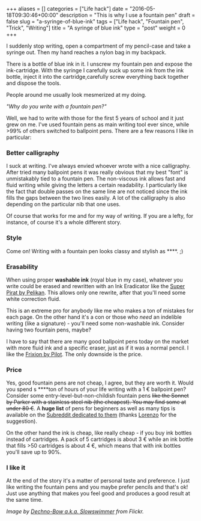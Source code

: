 +++
aliases      = []
categories   = ["Life hack"]
date         = "2016-05-18T09:30:46+00:00"
description  = "This is why I use a fountain pen"
draft        = false
slug         = "a-syringe-of-blue-ink"
tags         = ["Life hack", "Fountain pen", "Trick", "Writing"]
title        = "A syringe of blue ink"
type         = "post"
weight       = 0
+++


I suddenly stop writing, open a compartment of my pencil-case and take a syringe out. Then my hand reaches a nylon bag in my backpack.

There is a bottle of blue ink in it. I unscrew my fountain pen and expose the ink-cartridge. With the syringe I carefully suck up some ink from the ink bottle, inject it into the cartridge,carefully screw everything back together and dispose the tools.

People around me usually look mesmerized at my doing.

_"Why do you write with a fountain pen?"_

Well, we had to write with those for the first 5 years of school and it just grew on me. I've used fountain pens as main writing tool ever since, while >99% of others switched to ballpoint pens. There are a few reasons I like in particular:



### Better calligraphy



I suck at writing. I've always envied whoever wrote with a nice calligraphy. After tried many ballpoint pens it was really obvious that my best "font" is unmistakably tied to a fountain pen. The non-viscous ink allows fast and fluid writing while giving the letters a certain readability. I particularly like the fact that double passes on the same line are not noticed since the ink fills the gaps between the two lines easily. A lot of the calligraphy is also depending on the particular nib that one uses.

Of course that works for me and for my way of writing. If you are a lefty, for instance, of course it's a whole different story.



### Style



Come on! Writing with a fountain pen looks classy and stylish as ****. ;)



### Erasability



When using proper **washable ink** (royal blue in my case), whatever you write could be erased and rewritten with an Ink Eradicator like the [Super Pirat by Pelikan](http://www.pelikan.com/pulse/Pulsar/en_US_INTL.Store.displayStore.151333./ink-eradicator-super-sheriff-and-super-pirat). This allows only one rewrite, after that you'll need some white correction fluid.

This is an extreme pro for anybody like me who makes a ton of mistakes for each page. On the other hand it's a con or those who _need_ an indelible writing (like a signature) - you'll need some non-washable ink. Consider having two fountain pens, maybe?

I have to say that there are many good ballpoint pens today on the market with more fluid ink and a specific eraser, just as if it was a normal pencil. I like the [Frixion by Pilot](http://pilotpen.us/categories/frixion-erasable-ink-pens/). The only downside is the price.



### Price



Yes, good fountain pens are not cheap, I agree, but they are worth it. Would you spend s ****ton of hours of your life writing with a 1 € ballpoint pen? Consider some entry-level-but-non-childish fountain pens <del>like the Sonnet by Parker with a stainless steel nib (the cheapest). You may find some at under 80 €</del>. A **huge list** of pens for beginners as well as many tips is available on the [Subreddit dedicated to them](https://www.reddit.com/r/fountainpens/wiki/index) (thanks [Lorenzo](https://twitter.com/j0ined/status/732879556584046593) for the suggestion).

On the other hand the ink is cheap, like really cheap - if you buy ink bottles instead of cartridges. A pack of 5 cartridges is about 3 € while an ink bottle that fills >50 cartridges is about 4 €, which means that with ink bottles you'll save up to 90%.



### I like it



At the end of the story it's a matter of personal taste and preference. I just like writing the fountain pens and you maybe prefer pencils and that's ok! Just use anything that makes you feel good and produces a good result at the same time.

_Image by [Dechno-Bow a.k.a. Slowswimmer](https://www.flickr.com/photos/slowswimmer/4778841947/) from Flickr._
